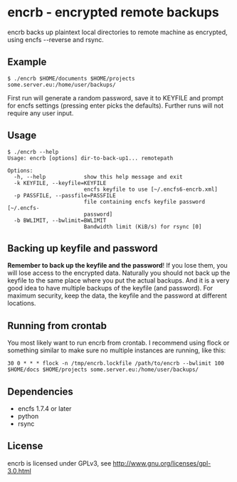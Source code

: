 encrb - encrypted remote backups
================================

encrb backs up plaintext local directories to remote machine as encrypted,
using encfs --reverse and rsync.

Example
-------

    $ ./encrb $HOME/documents $HOME/projects some.server.eu:/home/user/backups/

First run will generate a random password, save it to KEYFILE and prompt for
encfs settings (pressing enter picks the defaults). Further runs will not
require any user input.

Usage
-----

    $ ./encrb --help
    Usage: encrb [options] dir-to-back-up1... remotepath
    
    Options:
      -h, --help            show this help message and exit
      -k KEYFILE, --keyfile=KEYFILE
                            encfs keyfile to use [~/.encfs6-encrb.xml]
      -p PASSFILE, --passfile=PASSFILE
                            file containing encfs keyfile password [~/.encfs-
                            password]
      -b BWLIMIT, --bwlimit=BWLIMIT
                            Bandwidth limit (KiB/s) for rsync [0]

Backing up keyfile and password
-------------------------------

**Remember to back up the keyfile and the password**! If you lose them, you
will lose access to the encrypted data. Naturally you should not back up the
keyfile to the same place where you put the actual backups. And it is a very
good idea to have multiple backups of the keyfile (and password). For maximum
security, keep the data, the keyfile and the password at different locations.

Running from crontab
--------------------

You most likely want to run encrb from crontab. I recommend using flock or
something similar to make sure no multiple instances are running, like this:

    30 0 * * * flock -n /tmp/encrb.lockfile /path/to/encrb --bwlimit 100 $HOME/docs $HOME/projects some.server.eu:/home/user/backups/

Dependencies
------------

* encfs 1.7.4 or later
* python
* rsync

License
-------

encrb is licensed under GPLv3, see http://www.gnu.org/licenses/gpl-3.0.html
